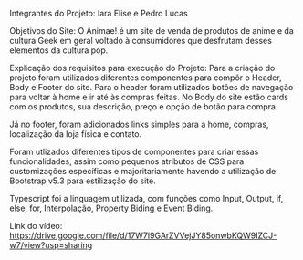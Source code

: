 Integrantes do Projeto:
  Iara Elise e Pedro Lucas

Objetivos do Site:
  O Animae! é um site de venda de produtos de anime e da cultura Geek em geral voltado à consumidores que desfrutam desses elementos da cultura pop.

Explicação dos requisitos para execução do Projeto:
  Para a criação do projeto foram utilizados diferentes componentes para compôr o Header, Body e Footer do site. Para o header foram utilizados botões de navegação para voltar à home e ir até às compras feitas. No Body do site estão cards com os produtos, sua descrição, preço e opção de botão para compra.

  Já no footer, foram adicionados links simples para a home, compras, localização da loja física e contato. 

  Foram utlizados diferentes tipos de componentes para criar essas funcionalidades, assim como pequenos atributos de CSS para customizações específicas e majoritariamente havendo a utilização de Bootstrap v5.3 para estilização do site.

  Typescript foi a linguagem utilizada, com funções como Input, Output, if, else, for, Interpolação, Property Biding e Event Biding.

  Link do vídeo: https://drive.google.com/file/d/17W7I9GArZVVejJY85onwbKQW9IZCJ-w7/view?usp=sharing
